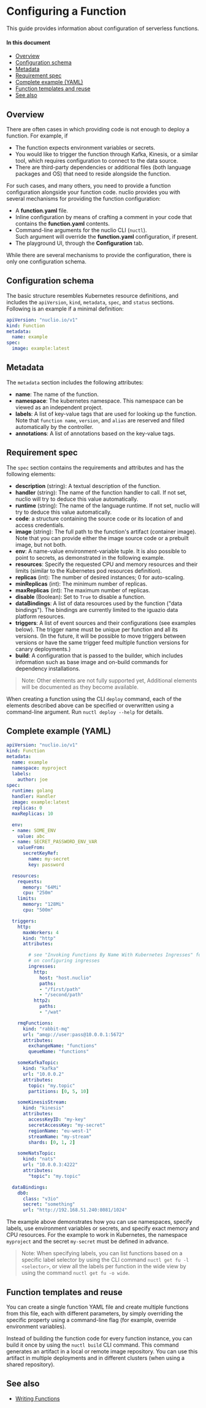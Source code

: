# Configuring a Function

This guide provides information about configuration of serverless functions.

#### In this document
- [Overview](#overview)
- [Configuration schema](#configuration-schema)
- [Metadata](#metadata)
- [Requirement spec](#requirement-spec)
- [Complete example (YAML)](#complete-example-yaml)
- [Function templates and reuse](#function-templates-and-reuse)
- [See also](#see-also)

## Overview

There are often cases in which providing code is not enough to deploy a function. For example, if

- The function expects environment variables or secrets.
- You would like to trigger the function through Kafka, Kinesis, or a similar tool, which requires configuration to connect to the data source.
- There are third-party dependencies or additional files (both language packages and OS) that need to reside alongside the function.

For such cases, and many others, you need to provide a function configuration alongside your function code. nuclio provides you with several mechanisms for providing the function configuration:

- A **function.yaml** file.
- Inline configuration by means of crafting a comment in your code that contains the **function.yaml** contents.
- Command-line arguments for the nuclio CLI (`nuctl`).  
  Such argument will override the **function.yaml** configuration, if present.
- The playground UI, through the **Configuration** tab.

While there are several mechanisms to provide the configuration, there is only one configuration schema.

## Configuration schema

The basic structure resembles Kubernetes resource definitions, and includes the `apiVersion`, `kind`, `metadata`, `spec`, and `status` sections. Following is an example if a minimal definition:

```yaml
apiVersion: "nuclio.io/v1"
kind: Function
metadata:
  name: example
spec:
  image: example:latest
```

## Metadata

The `metadata` section includes the following attributes:

- **name**: The name of the function.
- **namespace**: The kubernetes namespace. This namespace can be viewed as an independent project.
- **labels**: A list of key-value tags that are used for looking up the function. Note that `function name`, `version`, and `alias` are reserved and filled automatically by the controller.
- **annotations**: A list of annotations based on the key-value tags.

## Requirement spec

The `spec` section contains the requirements and attributes and has the following elements:

- **description** (string): A textual description of the function.
- **handler** (string): The name of the function handler to call. If not set, nuclio will try to deduce this value automatically.
- **runtime** (string): The name of the language runtime. If not set, nuclio will try to deduce this value automatically.
- **code**: a structure containing the source code or its location of and access credentials.
- **image** (string): The full path to the function's artifact (container image). Note that you can provide either the image source code or a prebuilt image, but not both.
- **env**: A name-value environment-variable tuple. It is also possible to point to secrets, as demonstrated in the following example.
- **resources**: Specify the requested CPU and memory resources and their limits  (similar to the Kubernetes pod resources definition).
- **replicas** (int): The number of desired instances; 0 for auto-scaling.
- **minReplicas** (int): The minimum number of replicas.
- **maxReplicas** (int): The maximum number of replicas.
- **disable** (Boolean): Set to `True` to disable a function.
- **dataBindings**: A list of data resources used by the function ("data bindings"). The bindings are currently limited to the iguazio data platform resources.
- **triggers**: A list of event sources and their configurations (see examples below). The trigger name must be unique per function and all its versions. (In the future, it will be possible to move triggers between versions or have the same trigger feed multiple function versions for canary deployments.)
- **build**: A configuration that is passed to the builder, which includes information such as base image and on-build commands for dependency installations.

> Note: Other elements are not fully supported yet, Additional elements will be documented as they become available.

When creating a function using the CLI `deploy` command, each of the elements described above can be specified or overwritten using a command-line argument. Run `nuctl deploy --help` for details.

## Complete example (YAML)

```yaml
apiVersion: "nuclio.io/v1"
kind: Function
metadata:
  name: example
  namespace: myproject
  labels:
    author: joe
spec:
  runtime: golang
  handler: Handler
  image: example:latest
  replicas: 0
  maxReplicas: 10

  env:
  - name: SOME_ENV
    value: abc
  - name: SECRET_PASSWORD_ENV_VAR
    valueFrom:
      secretKeyRef:
        name: my-secret
        key: password

  resources:
    requests:
      memory: "64Mi"
      cpu: "250m"
    limits:
      memory: "128Mi"
      cpu: "500m"

  triggers:
    http:
      maxWorkers: 4
      kind: "http"
      attributes:

        # see "Invoking Functions By Name With Kubernetes Ingresses" for more details
        # on configuring ingresses
        ingresses:
          http:
            host: "host.nuclio"
            paths:
            - "/first/path"
            - "/second/path"
          http2:
            paths:
            - "/wat"

    rmqFunctions:
      kind: "rabbit-mq"
      url: "amqp://user:pass@10.0.0.1:5672"
      attributes:
        exchangeName: "functions"
        queueName: "functions"

    someKafkaTopic:
      kind: "kafka"
      url: "10.0.0.2"
      attributes:
        topic: "my.topic"
        partitions: [0, 5, 10]

    someKinesisStream:
      kind: "kinesis"
      attributes:
        accessKeyID: "my-key"
        secretAccessKey: "my-secret"
        regionName: "eu-west-1"
        streamName: "my-stream"
        shards: [0, 1, 2]

    someNatsTopic:
      kind: "nats"
      url: "10.0.0.3:4222"
      attributes:
        "topic": "my.topic"

  dataBindings:
    db0:
      class: "v3io"
      secret: "something"
      url: "http://192.168.51.240:8081/1024"


```

The example above demonstrates how you can use namespaces, specify labels, use environment variables or secrets, and specify exact memory and CPU resources. For the example to work in Kubernetes, the namespace `myproject` and the secret `my-secret` must be defined in advance.

> Note: When specifying labels, you can list functions based on a specific label selector by using the CLI command `nuctl get fu -l <selector>`, or view all the labels per function in the wide view by using the command `nuctl get fu -o wide`.

## Function templates and reuse

You can create a single function YAML file and create multiple functions from this file, each with different parameters, by simply overriding the specific property using a command-line flag (for example, override environment variables).

Instead of building the function code for every function instance, you can build it once by using the `nuctl build` CLI command. This command generates an artifact in a local or remote image repository. You can use this artifact in multiple deployments and in different clusters (when using a shared repository).

## See also

- [Writing Functions](/docs/concepts/writing-functions/)


